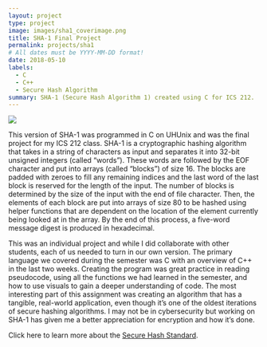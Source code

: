 ```yaml
---
layout: project
type: project
image: images/sha1_coverimage.png
title: SHA-1 Final Project
permalink: projects/sha1
# All dates must be YYYY-MM-DD format!
date: 2018-05-10
labels:
  - C
  - C++
  - Secure Hash Algorithm
summary: SHA-1 (Secure Hash Algorithm 1) created using C for ICS 212.
---
```


<img class="ui image" src="{{ site.baseurl }}/images/sha1_banner.png">

This version of SHA-1 was programmed in C on UHUnix and was the final project for my ICS 212 class. SHA-1 is a cryptographic hashing algorithm that takes in a string of characters as input and separates it into 32-bit unsigned integers (called “words”). These words are followed by the EOF character and put into arrays (called “blocks”) of size 16. The blocks are padded with zeroes to fill any remaining indices and the last word of the last block is reserved for the length of the input. The number of blocks is determined by the size of the input with the end of file character. Then, the elements of each block are put into arrays of size 80 to be hashed using helper functions that are dependent on the location of the element currently being looked at in the array. By the end of this process, a five-word message digest is produced in hexadecimal. 

This was an individual project and while I did collaborate with other students, each of us needed to turn in our own version. The primary language we covered during the semester was C with an overview of C++ in the last two weeks. Creating the program was great practice in reading pseudocode, using all the functions we had learned in the semester, and how to use visuals to gain a deeper understanding of code. The most interesting part of this assignment was creating an algorithm that has a tangible, real-world application, even though it’s one of the oldest iterations of secure hashing algorithms. I may not be in cybersecurity but working on SHA-1 has given me a better appreciation for encryption and how it’s done. 

Click here to learn more about the [Secure Hash Standard](https://web.archive.org/web/20161126003357/http://nvlpubs.nist.gov/nistpubs/FIPS/NIST.FIPS.180-4.pdf).
